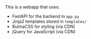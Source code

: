 This is a webapp that uses:
- FastAPI for the backend in `app.py`
- Jinja2 templates stored in `templates/`
- BulmaCSS for styling (via CDN)
- jQuery for JavaScript (via CDN)